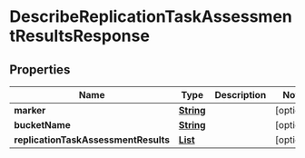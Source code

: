 

# DescribeReplicationTaskAssessmentResultsResponse

<p/>

## Properties

| Name | Type | Description | Notes |
|------------ | ------------- | ------------- | -------------|
|**marker** | [**String**](String.md) |  |  [optional] |
|**bucketName** | [**String**](String.md) |  |  [optional] |
|**replicationTaskAssessmentResults** | [**List**](List.md) |  |  [optional] |



